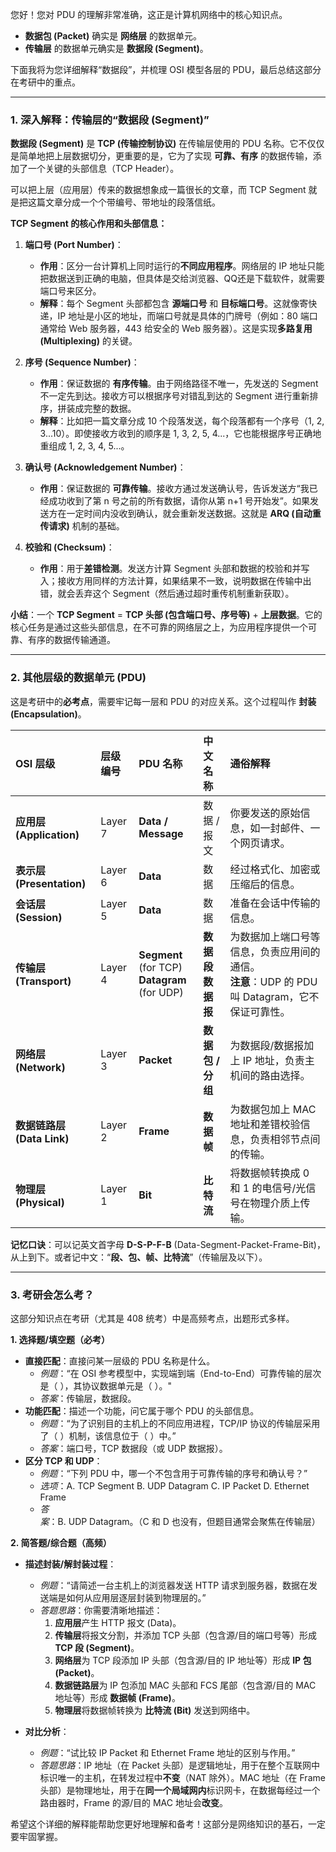 您好！您对 PDU 的理解非常准确，这正是计算机网络中的核心知识点。

-   **数据包 (Packet)** 确实是 **网络层** 的数据单元。
-   **传输层** 的数据单元确实是 **数据段 (Segment)**。

下面我将为您详细解释“数据段”，并梳理 OSI 模型各层的 PDU，最后总结这部分在考研中的重点。

---

### 1. 深入解释：传输层的“数据段 (Segment)”

**数据段 (Segment)** 是 **TCP (传输控制协议)** 在传输层使用的 PDU 名称。它不仅仅是简单地把上层数据切分，更重要的是，它为了实现 **可靠、有序** 的数据传输，添加了一个关键的头部信息（TCP Header）。

可以把上层（应用层）传来的数据想象成一篇很长的文章，而 TCP Segment 就是把这篇文章分成一个个带编号、带地址的段落信纸。

**TCP Segment 的核心作用和头部信息：**

1.  **端口号 (Port Number)**：
    *   **作用**：区分一台计算机上同时运行的**不同应用程序**。网络层的 IP 地址只能把数据送到正确的电脑，但具体是交给浏览器、QQ还是下载软件，就需要端口号来区分。
    *   **解释**：每个 Segment 头部都包含 **源端口号** 和 **目标端口号**。这就像寄快递，IP 地址是小区的地址，而端口号就是具体的门牌号（例如：80 端口通常给 Web 服务器，443 给安全的 Web 服务器）。这是实现**多路复用 (Multiplexing)** 的关键。

2.  **序号 (Sequence Number)**：
    *   **作用**：保证数据的 **有序传输**。由于网络路径不唯一，先发送的 Segment 不一定先到达。接收方可以根据序号对错乱到达的 Segment 进行重新排序，拼装成完整的数据。
    *   **解释**：比如把一篇文章分成 10 个段落发送，每个段落都有一个序号（1, 2, 3...10）。即使接收方收到的顺序是 1, 3, 2, 5, 4...，它也能根据序号正确地重组成 1, 2, 3, 4, 5...。

3.  **确认号 (Acknowledgement Number)**：
    *   **作用**：保证数据的 **可靠传输**。接收方通过发送确认号，告诉发送方“我已经成功收到了第 n 号之前的所有数据，请你从第 n+1 号开始发”。如果发送方在一定时间内没收到确认，就会重新发送数据。这就是 **ARQ (自动重传请求)** 机制的基础。

4.  **校验和 (Checksum)**：
    *   **作用**：用于**差错检测**。发送方计算 Segment 头部和数据的校验和并写入；接收方用同样的方法计算，如果结果不一致，说明数据在传输中出错，就会丢弃这个 Segment（然后通过超时重传机制重新获取）。

**小结**：一个 **TCP Segment** = **TCP 头部 (包含端口号、序号等)** + **上层数据**。它的核心任务是通过这些头部信息，在不可靠的网络层之上，为应用程序提供一个可靠、有序的数据传输通道。

---

### 2. 其他层级的数据单元 (PDU)

这是考研中的**必考点**，需要牢记每一层和 PDU 的对应关系。这个过程叫作 **封装 (Encapsulation)**。

| OSI 层级                 | 层级编号    | PDU 名称                                          | 中文名称               | 通俗解释                                                          |
| :--------------------- | :------ | :---------------------------------------------- | :----------------- | :------------------------------------------------------------ |
| **应用层 (Application)**  | Layer 7 | **Data / Message**                              | 数据 / 报文            | 你要发送的原始信息，如一封邮件、一个网页请求。                                       |
| **表示层 (Presentation)** | Layer 6 | **Data**                                        | 数据                 | 经过格式化、加密或压缩后的信息。                                              |
| **会话层 (Session)**      | Layer 5 | **Data**                                        | 数据                 | 准备在会话中传输的信息。                                                  |
| **传输层 (Transport)**    | Layer 4 | **Segment** (for TCP)<br>**Datagram** (for UDP) | **数据段**<br>**数据报** | 为数据加上端口号等信息，负责应用间的通信。<br>**注意**：UDP 的 PDU 叫 Datagram，它不保证可靠性。 |
| **网络层 (Network)**      | Layer 3 | **Packet**                                      | **数据包 / 分组**       | 为数据段/数据报加上 IP 地址，负责主机间的路由选择。                                  |
| **数据链路层 (Data Link)**  | Layer 2 | **Frame**                                       | **数据帧**            | 为数据包加上 MAC 地址和差错校验信息，负责相邻节点间的传输。                              |
| **物理层 (Physical)**     | Layer 1 | **Bit**                                         | **比特流**            | 将数据帧转换成 0 和 1 的电信号/光信号在物理介质上传输。                               |

**记忆口诀**：可以记英文首字母 **D-S-P-F-B** (Data-Segment-Packet-Frame-Bit)，从上到下。或者记中文：“**段、包、帧、比特流**”（传输层及以下）。

---

### 3. 考研会怎么考？

这部分知识点在考研（尤其是 408 统考）中是高频考点，出题形式多样。

**1. 选择题/填空题（必考）**
*   **直接匹配**：直接问某一层级的 PDU 名称是什么。
    *   *例题*：“在 OSI 参考模型中，实现端到端（End-to-End）可靠传输的层次是（ ），其协议数据单元是（ ）。"
    *   *答案*：传输层，数据段。
*   **功能匹配**：描述一个功能，问它属于哪个 PDU 的头部信息。
    *   *例题*：“为了识别目的主机上的不同应用进程，TCP/IP 协议的传输层采用了（ ）机制，该信息位于（ ）中。”
    *   *答案*：端口号，TCP 数据段（或 UDP 数据报）。
*   **区分 TCP 和 UDP**：
    *   *例题*：“下列 PDU 中，哪一个不包含用于可靠传输的序号和确认号？”
    *   *选项*：A. TCP Segment B. UDP Datagram C. IP Packet D. Ethernet Frame
    *   *答案*：B. UDP Datagram。（C 和 D 也没有，但题目通常会聚焦在传输层）

**2. 简答题/综合题（高频）**
*   **描述封装/解封装过程**：
    *   *例题*：“请简述一台主机上的浏览器发送 HTTP 请求到服务器，数据在发送端是如何从应用层逐层封装到物理层的。”
    *   *答题思路*：你需要清晰地描述：
        1.  **应用层**产生 HTTP 报文 (Data)。
        2.  **传输层**将报文分割，并添加 TCP 头部（包含源/目的端口号等）形成 **TCP 段 (Segment)**。
        3.  **网络层**为 TCP 段添加 IP 头部（包含源/目的 IP 地址等）形成 **IP 包 (Packet)**。
        4.  **数据链路层**为 IP 包添加 MAC 头部和 FCS 尾部（包含源/目的 MAC 地址等）形成 **数据帧 (Frame)**。
        5.  **物理层**将数据帧转换为 **比特流 (Bit)** 发送到网络中。

*   **对比分析**：
    *   *例题*：“试比较 IP Packet 和 Ethernet Frame 地址的区别与作用。”
    *   *答题思路*：IP 地址（在 Packet 头部）是逻辑地址，用于在整个互联网中标识唯一的主机，在转发过程中**不变**（NAT 除外）。MAC 地址（在 Frame 头部）是物理地址，用于在**同一个局域网内**标识网卡，在数据每经过一个路由器时，Frame 的源/目的 MAC 地址会**改变**。

希望这个详细的解释能帮助您更好地理解和备考！这部分是网络知识的基石，一定要牢固掌握。